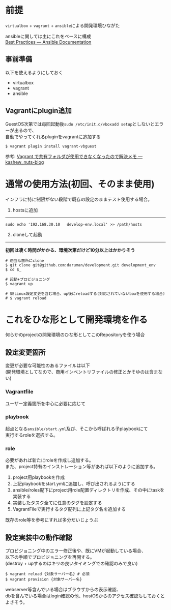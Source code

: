 前提
================================================================================

`virtualbox` + `vagrant` + `ansible`による開発環境ひながた  

ansibleに関しては主にこれをベースに構成  
[Best Practices — Ansible Documentation](http://docs.ansible.com/playbooks_best_practices.html)  


事前準備
--------------------------------------------------------------------------------

以下を使えるようにしておく

- virtualbox
- vagrant
- ansible

Vagrantにplugin追加
--------------------------------------------------------------------------------

GuestOS次第では毎回起動後`sudo /etc/init.d/vboxadd setup`としないとエラーが出るので、  
自動でやってくれるpluginをvagrantに追加する

```
$ vagrant plugin install vagrant-vbguest
```

参考: [Vagrant で共有フォルダが使用できなくなったので解決メモ — kashew_nuts-blog][1]



通常の使用方法(初回、そのまま使用)
================================================================================

インフラに特に制限がない段階で既存の設定のままテスト使用する場合。

1. hostsに追加
--------------------------------------------------------------------------------

```
sudo echo '192.168.30.10   develop-env.local' >> /path/hosts
```

2. cloneして起動
--------------------------------------------------------------------------------

__初回は凄く時間がかかる、環境次第だけど10分以上はかかりそう__

```
# 適当な箇所にclone
$ git clone git@github.com:daruman/development.git development_env
$ cd $_

# 起動+プロビジョニング
$ vagrant up

# SELinux設定変更を含む場合、up後にreloadする(対応されていないboxを使用する場合)
# $ vagrant reload
```


これをひな形として開発環境を作る
================================================================================

何らかのprojectの開発環境のひな形としてこのRepositoryを使う場合

設定変更箇所
--------------------------------------------------------------------------------

変更が必要な可能性のあるファイルは以下  
(開発環境としてなので、商用インベントリファイルの修正とかそゆのは含まない)

### Vagrantfile

ユーザー定義箇所を中心に必要に応じて

### playbook

起点となる`ansible/start.yml`及び、そこから呼ばれる子playbookにて  
実行するroleを選択する。

### role

必要があれば新たにroleを作成し追加する。  
また、project特有のインストレーション等があれば以下のように追加する。
1. project用playbookを作成
2. 上記playbookをstart.ymlに追加し、呼び出されるようにする
3. ansible/roles配下にproject用role配置ディレクトリを作成、その中にtaskを実装する
4. 実装したタスク全てに任意のタグを設定する
5. VagrantFileで実行するタグ配列に上記タグ名を追加する

既存のrole等を参考にすれば多分だいじょうぶ

設定実装中の動作確認
--------------------------------------------------------------------------------

プロビジョニング中のエラー修正後や、既にVMが起動している場合、  
以下の手順でプロビジョニングを再開する。  
(destroy + upするのはキリの良いタイミングでの確認のみで良い)
```
$ vagrant reload {対象サーバー名} # 必須
$ vagrant provision {対象サーバー名}
```

webserver等含んでいる場合はブラウザからの表示確認、  
dbを含んでいる場合はlogin確認の他、hostOSからのアクセス確認もしておくとよさそう。




[1]: http://kashewnuts.bitbucket.org/2013/08/25/vagrantvbguest.html

